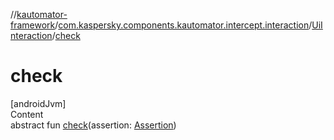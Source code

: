 //[kautomator-framework](../../index.md)/[com.kaspersky.components.kautomator.intercept.interaction](../index.md)/[UiInteraction](index.md)/[check](check.md)



# check  
[androidJvm]  
Content  
abstract fun [check](check.md)(assertion: [Assertion](index.md))  



